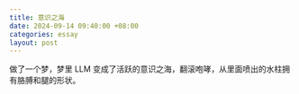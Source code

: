 ```yaml
---
title: 意识之海
date: 2024-09-14 09:40:00 +08:00
categories: essay
layout: post
---
```

做了一个梦，梦里 LLM 变成了活跃的意识之海，翻滚咆哮，从里面喷出的水柱拥有胳膊和腿的形状。